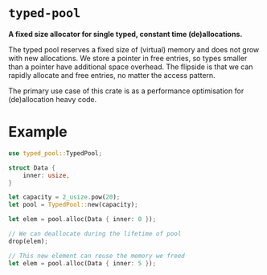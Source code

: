 # `typed-pool`

**A fixed size allocator for single typed, constant time (de)allocations.**

The typed pool reserves a fixed size of (virtual) memory and does not grow with
new allocations. We store a pointer in free entries, so types smaller than a
pointer have additional space overhead. The flipside is that we can rapidly
allocate and free entries, no matter the access pattern.

The primary use case of this crate is as a performance optimisation for
(de)allocation heavy code.

# Example

```rust
use typed_pool::TypedPool;

struct Data {
    inner: usize,
}

let capacity = 2_usize.pow(20);
let pool = TypedPool::new(capacity);

let elem = pool.alloc(Data { inner: 0 });

// We can deallocate during the lifetime of pool
drop(elem);

// This new element can reuse the memory we freed
let elem = pool.alloc(Data { inner: 5 });
```